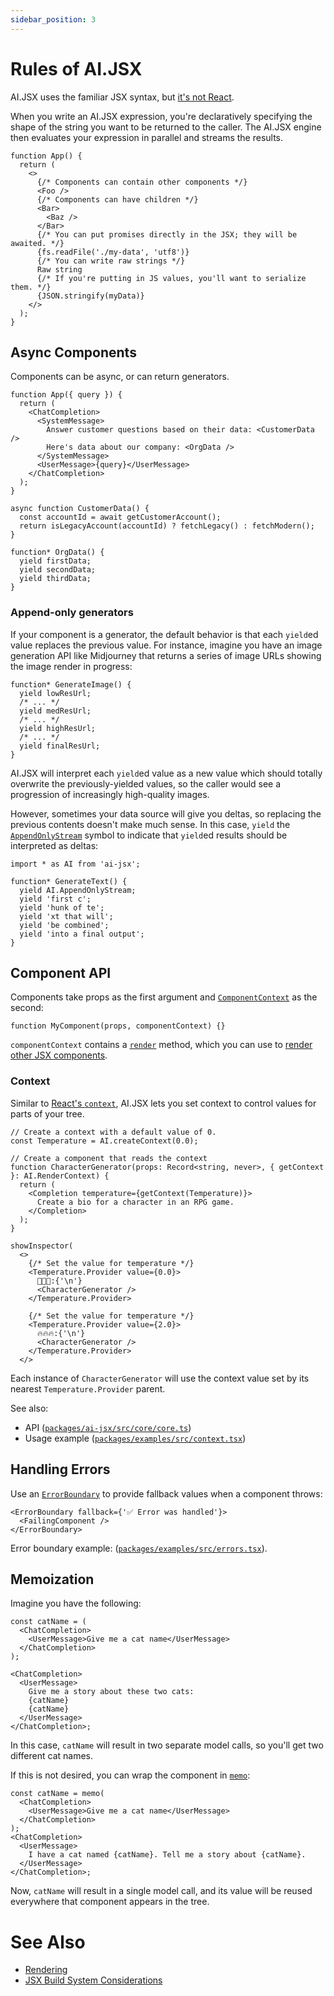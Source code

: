 ```yaml
---
sidebar_position: 3
---
```


# Rules of AI.JSX

AI.JSX uses the familiar JSX syntax, but [it's not React](../is-it-react.md).

When you write an AI.JSX expression, you're declaratively specifying the shape of the string you want to be returned to the caller. The AI.JSX engine then evaluates your expression in parallel and streams the results.

```tsx
function App() {
  return (
    <>
      {/* Components can contain other components */}
      <Foo />
      {/* Components can have children */}
      <Bar>
        <Baz />
      </Bar>
      {/* You can put promises directly in the JSX; they will be awaited. */}
      {fs.readFile('./my-data', 'utf8')}
      {/* You can write raw strings */}
      Raw string
      {/* If you're putting in JS values, you'll want to serialize them. */}
      {JSON.stringify(myData)}
    </>
  );
}
```

## Async Components

Components can be async, or can return generators.

```tsx
function App({ query }) {
  return (
    <ChatCompletion>
      <SystemMessage>
        Answer customer questions based on their data: <CustomerData />
        Here's data about our company: <OrgData />
      </SystemMessage>
      <UserMessage>{query}</UserMessage>
    </ChatCompletion>
  );
}

async function CustomerData() {
  const accountId = await getCustomerAccount();
  return isLegacyAccount(accountId) ? fetchLegacy() : fetchModern();
}

function* OrgData() {
  yield firstData;
  yield secondData;
  yield thirdData;
}
```

### Append-only generators

If your component is a generator, the default behavior is that each `yield`ed value replaces the previous value. For instance, imagine you have an image generation API like Midjourney that returns a series of image URLs showing the image render in progress:

```tsx
function* GenerateImage() {
  yield lowResUrl;
  /* ... */
  yield medResUrl;
  /* ... */
  yield highResUrl;
  /* ... */
  yield finalResUrl;
}
```

AI.JSX will interpret each `yield`ed value as a new value which should totally overwrite the previously-yielded values, so the caller would see a progression of increasingly high-quality images.

However, sometimes your data source will give you deltas, so replacing the previous contents doesn't make much sense. In this case, `yield` the [`AppendOnlyStream`](../api/modules/core_core.md#appendonlystream) symbol to indicate that `yield`ed results should be interpreted as deltas:

```tsx
import * as AI from 'ai-jsx';

function* GenerateText() {
  yield AI.AppendOnlyStream;
  yield 'first c';
  yield 'hunk of te';
  yield 'xt that will';
  yield 'be combined';
  yield 'into a final output';
}
```

## Component API

Components take props as the first argument and [`ComponentContext`](../api/interfaces/core_core.ComponentContext) as the second:

```tsx
function MyComponent(props, componentContext) {}
```

`componentContext` contains a [`render`](../api/interfaces/core_core.ComponentContext#render) method, which you can use to [render other JSX components](./rendering.md#rendering-from-a-component).

### Context

Similar to [React's `context`](https://react.dev/learn/passing-data-deeply-with-context), AI.JSX lets you set context to control values for parts of your tree.

```tsx
// Create a context with a default value of 0.
const Temperature = AI.createContext(0.0);

// Create a component that reads the context
function CharacterGenerator(props: Record<string, never>, { getContext }: AI.RenderContext) {
  return (
    <Completion temperature={getContext(Temperature)}>
      Create a bio for a character in an RPG game.
    </Completion>
  );
}

showInspector(
  <>
    {/* Set the value for temperature */}
    <Temperature.Provider value={0.0}>
      🥶🥶🥶:{'\n'}
      <CharacterGenerator />
    </Temperature.Provider>

    {/* Set the value for temperature */}
    <Temperature.Provider value={2.0}>
      🔥🔥🔥:{'\n'}
      <CharacterGenerator />
    </Temperature.Provider>
  </>
```

Each instance of `CharacterGenerator` will use the context value set by its nearest `Temperature.Provider` parent.

See also:

- API ([`packages/ai-jsx/src/core/core.ts`](../api/modules/core_core))
- Usage example ([`packages/examples/src/context.tsx`](https://github.com/fixie-ai/ai-jsx/blob/main/packages/examples/src/context.tsx))

## Handling Errors

Use an [`ErrorBoundary`](../api/modules/core_error_boundary) to provide fallback values when a component throws:

```tsx
<ErrorBoundary fallback={'✅ Error was handled'}>
  <FailingComponent />
</ErrorBoundary>
```

Error boundary example: ([`packages/examples/src/errors.tsx`](https://github.com/fixie-ai/ai-jsx/blob/main/packages/examples/src/errors.tsx)).

## Memoization

Imagine you have the following:

```tsx
const catName = (
  <ChatCompletion>
    <UserMessage>Give me a cat name</UserMessage>
  </ChatCompletion>
);

<ChatCompletion>
  <UserMessage>
    Give me a story about these two cats:
    {catName}
    {catName}
  </UserMessage>
</ChatCompletion>;
```

In this case, `catName` will result in two separate model calls, so you'll get two different cat names.

If this is not desired, you can wrap the component in [`memo`](../api/modules/core_memoize):

```tsx
const catName = memo(
  <ChatCompletion>
    <UserMessage>Give me a cat name</UserMessage>
  </ChatCompletion>
);
<ChatCompletion>
  <UserMessage>
    I have a cat named {catName}. Tell me a story about {catName}.
  </UserMessage>
</ChatCompletion>;
```

Now, `catName` will result in a single model call, and its value will be reused everywhere that component appears in the tree.

# See Also

- [Rendering](./rendering.md)
- [JSX Build System Considerations](./jsx.md)
